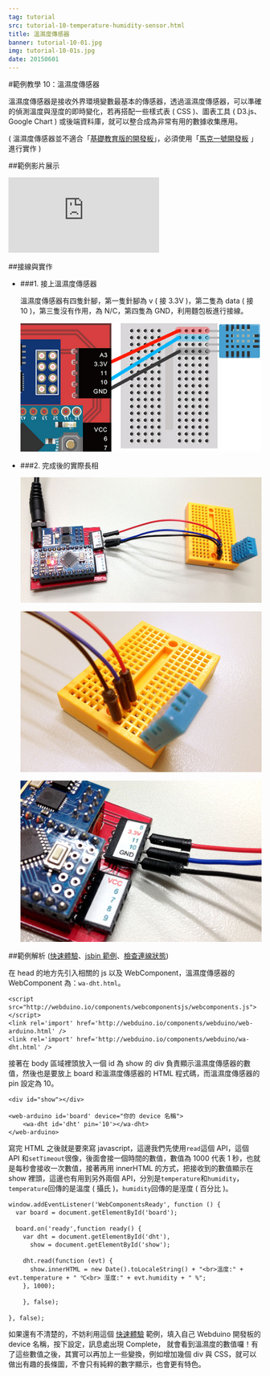 ```yaml
---
tag: tutorial
src: tutorial-10-temperature-humidity-sensor.html
title: 溫濕度傳感器
banner: tutorial-10-01.jpg
img: tutorial-10-01s.jpg
date: 20150601
---
```


<!-- @@master  = ../../_layout.html-->

<!-- @@block  =  meta-->

<title>範例教學 10：溫濕度傳感器 :::: Webduino = Web × Arduino</title>

<meta name="description" content="溫濕度傳感器是接收外界環境變數最基本的傳感器，透過溫濕度傳感器，可以準確的偵測溫度與溼度的即時變化，若再搭配一些樣式表 ( CSS )、圖表工具 ( D3.js、Google Chart ) 或後端資料庫，就可以整合成為非常有用的數據收集應用。">

<meta itemprop="description" content="溫濕度傳感器是接收外界環境變數最基本的傳感器，透過溫濕度傳感器，可以準確的偵測溫度與溼度的即時變化，若再搭配一些樣式表 ( CSS )、圖表工具 ( D3.js、Google Chart ) 或後端資料庫，就可以整合成為非常有用的數據收集應用。">

<meta property="og:description" content="溫濕度傳感器是接收外界環境變數最基本的傳感器，透過溫濕度傳感器，可以準確的偵測溫度與溼度的即時變化，若再搭配一些樣式表 ( CSS )、圖表工具 ( D3.js、Google Chart ) 或後端資料庫，就可以整合成為非常有用的數據收集應用。">

<meta property="og:title" content="範例教學 10：溫濕度傳感器" >

<meta property="og:url" content="http://webduino.io/tutorials/tutorial-10-temperature-humidity-sensor.html">

<meta property="og:image" content="http://webduino.io/img/tutorials/tutorial-10-01s.jpg">

<meta itemprop="image" content="http://webduino.io/img/tutorials/tutorial-10-01s.jpg">

<include src="../_include-tutorials.html"></include>

<!-- @@close-->



<!-- @@block  =  tutorials-->
#範例教學 10：溫濕度傳感器

溫濕度傳感器是接收外界環境變數最基本的傳感器，透過溫濕度傳感器，可以準確的偵測溫度與溼度的即時變化，若再搭配一些樣式表 ( CSS )、圖表工具 ( D3.js、Google Chart ) 或後端資料庫，就可以整合成為非常有用的數據收集應用。

( 溫濕度傳感器並不適合「[基礎教育版的開發板](../buy/component-webduino-o.html)」，必須使用「[馬克一號開發板](../buy/component-webduino-v1.html) 」進行實作 )

##範例影片展示

<iframe class="youtube" src="https://www.youtube.com/embed/k4uvbTb8ih8" frameborder="0" allowfullscreen></iframe>

##接線與實作

- ###1. 接上溫濕度傳感器

	溫濕度傳感器有四隻針腳，第一隻針腳為 v ( 接 3.3V )，第二隻為 data ( 接 10 )，第三隻沒有作用，為 N/C，第四隻為 GND，利用麵包板進行接線。

	![](../img/tutorials/tutorial-10-02.jpg)

- ###2. 完成後的實際長相

	![](../img/tutorials/tutorial-10-03.jpg)

	![](../img/tutorials/tutorial-10-04.jpg)

	![](../img/tutorials/tutorial-10-05.jpg)

##範例解析 ([快速體驗](http://webduinoio.github.io/samples/content/dht/index.html)、[jsbin 範例](http://jsbin.com/nomovi/7/edit?html,js,output)、[檢查連線狀態](http://webduino.io/device.html))

在 head 的地方先引入相關的 js 以及 WebComponent，溫濕度傳感器的 WebComponent 為：`wa-dht.html`。

	<script src="http://webduino.io/components/webcomponentsjs/webcomponents.js"></script>
	<link rel='import' href='http://webduino.io/components/webduino/web-arduino.html' />
	<link rel='import' href='http://webduino.io/components/webduino/wa-dht.html' />

接著在 body 區域裡頭放入一個 id 為 show 的 div 負責顯示溫濕度傳感器的數值，然後也是要放上 board 和溫濕度傳感器的 HTML 程式碼，而溫濕度傳感器的 pin 設定為 10。

	<div id="show"></div>

	<web-arduino id='board' device="你的 device 名稱">
		<wa-dht id='dht' pin='10'></wa-dht>
	</web-arduino>

寫完 HTML 之後就是要來寫 javascript，這邊我們先使用`read`這個 API，這個 API 和`setTimeout`很像，後面會接一個時間的數值，數值為 1000 代表 1 秒，也就是每秒會接收一次數值，接著再用 innerHTML 的方式，把接收到的數值顯示在 show 裡頭，這邊也有用到另外兩個 API，分別是`temperature`和`humidity`，`temperature`回傳的是溫度 ( 攝氏 )，`humidity`回傳的是溼度 ( 百分比 )。  

	window.addEventListener('WebComponentsReady', function () {
	  var board = document.getElementById('board');
	  
	  board.on('ready',function ready() {
	    var dht = document.getElementById('dht'),
	      show = document.getElementById('show');

	    dht.read(function (evt) {
	      show.innerHTML = new Date().toLocaleString() + "<br>溫度:" + evt.temperature + " ℃<br> 溼度:" + evt.humidity + " %";
	    }, 1000);
	    
	    }, false);
	    
	}, false);

如果還有不清楚的，不妨利用這個 [快速體驗](http://webduinoio.github.io/samples/content/dht/index.html) 範例，填入自己 Webduino 開發板的 device 名稱，按下設定，訊息處出現 Complete， 就會看到溫濕度的數值囉！有了這些數值之後，其實可以再加上一些變換，例如增加幾個 div 與 CSS，就可以做出有趣的長條圖，不會只有純粹的數字顯示，也會更有特色。

<!-- @@close-->